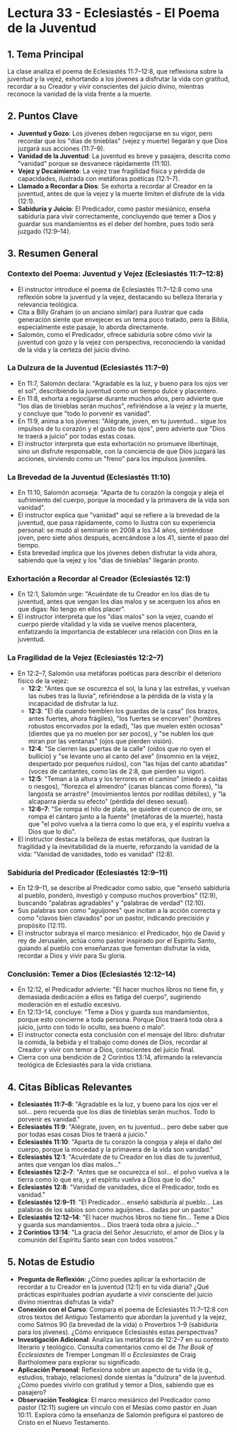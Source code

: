 # Lectura 33 - Eclesiastés - El Poema de la Juventud

## 1. Tema Principal
La clase analiza el poema de Eclesiastés 11:7–12:8, que reflexiona sobre la juventud y la vejez, exhortando a los jóvenes a disfrutar la vida con gratitud, recordar a su Creador y vivir conscientes del juicio divino, mientras reconoce la vanidad de la vida frente a la muerte.

## 2. Puntos Clave
- **Juventud y Gozo**: Los jóvenes deben regocijarse en su vigor, pero recordar que los "días de tinieblas" (vejez y muerte) llegarán y que Dios juzgará sus acciones (11:7–9).
- **Vanidad de la Juventud**: La juventud es breve y pasajera, descrita como "vanidad" porque se desvanece rápidamente (11:10).
- **Vejez y Decaimiento**: La vejez trae fragilidad física y pérdida de capacidades, ilustrada con metáforas poéticas (12:1–7).
- **Llamado a Recordar a Dios**: Se exhorta a recordar al Creador en la juventud, antes de que la vejez y la muerte limiten el disfrute de la vida (12:1).
- **Sabiduría y Juicio**: El Predicador, como pastor mesiánico, enseña sabiduría para vivir correctamente, concluyendo que temer a Dios y guardar sus mandamientos es el deber del hombre, pues todo será juzgado (12:9–14).

## 3. Resumen General

### Contexto del Poema: Juventud y Vejez (Eclesiastés 11:7–12:8)
- El instructor introduce el poema de Eclesiastés 11:7–12:8 como una reflexión sobre la juventud y la vejez, destacando su belleza literaria y relevancia teológica.
- Cita a Billy Graham (o un anciano similar) para ilustrar que cada generación siente que envejecer es un tema poco tratado, pero la Biblia, especialmente este pasaje, lo aborda directamente.
- Salomón, como el Predicador, ofrece sabiduría sobre cómo vivir la juventud con gozo y la vejez con perspectiva, reconociendo la vanidad de la vida y la certeza del juicio divino.

### La Dulzura de la Juventud (Eclesiastés 11:7–9)
- En 11:7, Salomón declara: "Agradable es la luz, y bueno para los ojos ver el sol", describiendo la juventud como un tiempo dulce y placentero.
- En 11:8, exhorta a regocijarse durante muchos años, pero advierte que "los días de tinieblas serán muchos", refiriéndose a la vejez y la muerte, y concluye que "todo lo porvenir es vanidad".
- En 11:9, anima a los jóvenes: "Alégrate, joven, en tu juventud… sigue los impulsos de tu corazón y el gusto de tus ojos", pero advierte que "Dios te traerá a juicio" por todas estas cosas.
- El instructor interpreta que esta exhortación no promueve libertinaje, sino un disfrute responsable, con la conciencia de que Dios juzgará las acciones, sirviendo como un "freno" para los impulsos juveniles.

### La Brevedad de la Juventud (Eclesiastés 11:10)
- En 11:10, Salomón aconseja: "Aparta de tu corazón la congoja y aleja el sufrimiento del cuerpo, porque la mocedad y la primavera de la vida son vanidad".
- El instructor explica que "vanidad" aquí se refiere a la brevedad de la juventud, que pasa rápidamente, como lo ilustra con su experiencia personal: se mudó al seminario en 2008 a los 34 años, sintiéndose joven, pero siete años después, acercándose a los 41, siente el paso del tiempo.
- Esta brevedad implica que los jóvenes deben disfrutar la vida ahora, sabiendo que la vejez y los "días de tinieblas" llegarán pronto.

### Exhortación a Recordar al Creador (Eclesiastés 12:1)
- En 12:1, Salomón urge: "Acuérdate de tu Creador en los días de tu juventud, antes que vengan los días malos y se acerquen los años en que digas: No tengo en ellos placer".
- El instructor interpreta que los "días malos" son la vejez, cuando el cuerpo pierde vitalidad y la vida se vuelve menos placentera, enfatizando la importancia de establecer una relación con Dios en la juventud.

### La Fragilidad de la Vejez (Eclesiastés 12:2–7)
- En 12:2–7, Salomón usa metáforas poéticas para describir el deterioro físico de la vejez:
  - **12:2**: "Antes que se oscurezca el sol, la luna y las estrellas, y vuelvan las nubes tras la lluvia", refiriéndose a la pérdida de la vista y la incapacidad de disfrutar la luz.
  - **12:3**: "El día cuando tiemblen los guardas de la casa" (los brazos, antes fuertes, ahora frágiles), "los fuertes se encorven" (hombres robustos encorvados por la edad), "las que muelen estén ociosas" (dientes que ya no muelen por ser pocos), y "se nublen los que miran por las ventanas" (ojos que pierden visión).
  - **12:4**: "Se cierren las puertas de la calle" (oídos que no oyen el bullicio) y "se levante uno al canto del ave" (insomnio en la vejez, despertado por pequeños ruidos), con "las hijas del canto abatidas" (voces de cantantes, como las de 2:8, que pierden su vigor).
  - **12:5**: "Teman a la altura y los terrores en el camino" (miedo a caídas o riesgos), "florezca el almendro" (canas blancas como flores), "la langosta se arrastre" (movimientos lentos por rodillas débiles), y "la alcaparra pierda su efecto" (pérdida del deseo sexual).
  - **12:6–7**: "Se rompa el hilo de plata, se quiebre el cuenco de oro, se rompa el cántaro junto a la fuente" (metáforas de la muerte), hasta que "el polvo vuelva a la tierra como lo que era, y el espíritu vuelva a Dios que lo dio".
- El instructor destaca la belleza de estas metáforas, que ilustran la fragilidad y la inevitabilidad de la muerte, reforzando la vanidad de la vida: "Vanidad de vanidades, todo es vanidad" (12:8).

### Sabiduría del Predicador (Eclesiastés 12:9–11)
- En 12:9–11, se describe al Predicador como sabio, que "enseñó sabiduría al pueblo, ponderó, investigó y compuso muchos proverbios" (12:9), buscando "palabras agradables" y "palabras de verdad" (12:10).
- Sus palabras son como "aguijones" que incitan a la acción correcta y como "clavos bien clavados" por un pastor, indicando precisión y propósito (12:11).
- El instructor subraya el marco mesiánico: el Predicador, hijo de David y rey de Jerusalén, actúa como pastor inspirado por el Espíritu Santo, guiando al pueblo con enseñanzas que fomentan disfrutar la vida, recordar a Dios y vivir para Su gloria.

### Conclusión: Temer a Dios (Eclesiastés 12:12–14)
- En 12:12, el Predicador advierte: "El hacer muchos libros no tiene fin, y demasiada dedicación a ellos es fatiga del cuerpo", sugiriendo moderación en el estudio excesivo.
- En 12:13–14, concluye: "Teme a Dios y guarda sus mandamientos, porque esto concierne a toda persona. Porque Dios traerá toda obra a juicio, junto con todo lo oculto, sea bueno o malo".
- El instructor conecta esta conclusión con el mensaje del libro: disfrutar la comida, la bebida y el trabajo como dones de Dios, recordar al Creador y vivir con temor a Dios, conscientes del juicio final.
- Cierra con una bendición de 2 Corintios 13:14, afirmando la relevancia teológica de Eclesiastés para la vida cristiana.

## 4. Citas Bíblicas Relevantes
- **Eclesiastés 11:7–8**: "Agradable es la luz, y bueno para los ojos ver el sol… pero recuerda que los días de tinieblas serán muchos. Todo lo porvenir es vanidad."
- **Eclesiastés 11:9**: "Alégrate, joven, en tu juventud… pero debe saber que por todas esas cosas Dios te traerá a juicio."
- **Eclesiastés 11:10**: "Aparta de tu corazón la congoja y aleja el daño del cuerpo, porque la mocedad y la primavera de la vida son vanidad."
- **Eclesiastés 12:1**: "Acuérdate de tu Creador en los días de tu juventud, antes que vengan los días malos…"
- **Eclesiastés 12:2–7**: "Antes que se oscurezca el sol… el polvo vuelva a la tierra como lo que era, y el espíritu vuelva a Dios que lo dio."
- **Eclesiastés 12:8**: "Vanidad de vanidades, dice el Predicador, todo es vanidad."
- **Eclesiastés 12:9–11**: "El Predicador… enseñó sabiduría al pueblo… Las palabras de los sabios son como aguijones… dadas por un pastor."
- **Eclesiastés 12:12–14**: "El hacer muchos libros no tiene fin… Teme a Dios y guarda sus mandamientos… Dios traerá toda obra a juicio…"
- **2 Corintios 13:14**: "La gracia del Señor Jesucristo, el amor de Dios y la comunión del Espíritu Santo sean con todos vosotros."

## 5. Notas de Estudio
- **Pregunta de Reflexión**: ¿Cómo puedes aplicar la exhortación de recordar a tu Creador en la juventud (12:1) en tu vida diaria? ¿Qué prácticas espirituales podrían ayudarte a vivir consciente del juicio divino mientras disfrutas la vida?
- **Conexión con el Curso**: Compara el poema de Eclesiastés 11:7–12:8 con otros textos del Antiguo Testamento que abordan la juventud y la vejez, como Salmos 90 (la brevedad de la vida) o Proverbios 1–9 (sabiduría para los jóvenes). ¿Cómo enriquece Eclesiastés estas perspectivas?
- **Investigación Adicional**: Analiza las metáforas de 12:2–7 en su contexto literario y teológico. Consulta comentarios como el de *The Book of Ecclesiastes* de Tremper Longman III o *Ecclesiastes* de Craig Bartholomew para explorar su significado.
- **Aplicación Personal**: Reflexiona sobre un aspecto de tu vida (e.g., estudios, trabajo, relaciones) donde sientas la "dulzura" de la juventud. ¿Cómo puedes vivirlo con gratitud y temor a Dios, sabiendo que es pasajero?
- **Observación Teológica**: El marco mesiánico del Predicador como pastor (12:11) sugiere un vínculo con el Mesías como pastor en Juan 10:11. Explora cómo la enseñanza de Salomón prefigura el pastoreo de Cristo en el Nuevo Testamento.
